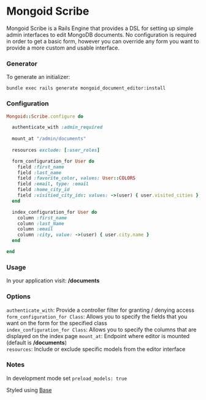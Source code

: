 # Mongoid Scribe

Mongoid Scribe is a Rails Engine that provides a DSL for setting up simple admin interfaces to edit MongoDB documents.  No configuration is required in order to get a basic form, however you can override any form you want to provide a more custom and usable interface.

### Generator
To generate an initializer:  

`bundle exec rails generate mongoid_document_editor:install`

### Configuration

```ruby
Mongoid::Scribe.configure do

  authenticate_with :admin_required
  
  mount_at "/admin/documents"
  
  resources exclude: [:user_roles]

  form_configuration_for User do
  	field :first_name
    field :last_name
    field :favorite_color, values: User::COLORS
    field :email, type: :email
    field :home_city_id
    field :visitied_city_ids: values: ->(user) { user.visited_cities }, label: :name, value: :id
  end

  index_configuration_for User do
    column :first_name
    column :last_Name
    column :email
    column :city, value: ->(user) { user.city.name }
  end

end
```

### Usage
In your application visit: **/documents**

### Options
`authenticate_with`: Provide a controller filter for granting / denying access  
`form_configuration_for Class`: Allows you to specify the fields that you want on the form for the specified class  
`index_configuration_for Class`: Allows you to specify the columns that are displayed on the index page
`mount_at`: Endpoint where editor is mounted (default is **/documents**)  
`resources`: Include or exclude specific models from the editor interface

### Notes
In development mode set `preload_models: true`

Styled using [Base](http://matthewhartman.github.io/base/docs/index.html)